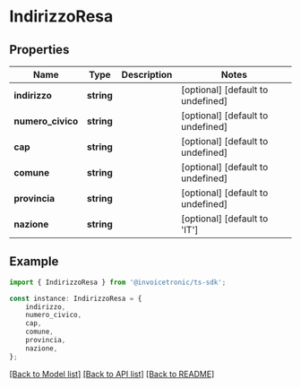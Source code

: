 # IndirizzoResa


## Properties

Name | Type | Description | Notes
------------ | ------------- | ------------- | -------------
**indirizzo** | **string** |  | [optional] [default to undefined]
**numero_civico** | **string** |  | [optional] [default to undefined]
**cap** | **string** |  | [optional] [default to undefined]
**comune** | **string** |  | [optional] [default to undefined]
**provincia** | **string** |  | [optional] [default to undefined]
**nazione** | **string** |  | [optional] [default to 'IT']

## Example

```typescript
import { IndirizzoResa } from '@invoicetronic/ts-sdk';

const instance: IndirizzoResa = {
    indirizzo,
    numero_civico,
    cap,
    comune,
    provincia,
    nazione,
};
```

[[Back to Model list]](../README.md#documentation-for-models) [[Back to API list]](../README.md#documentation-for-api-endpoints) [[Back to README]](../README.md)
